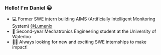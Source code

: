 ### Hello! I'm Daniel 😀

- 💻 Former SWE intern building AIMS (Artificially Intelligent Monitoring System) [@Lumenix](https://lumenix.com/) 
- 🤖 Second-year Mechatronics Engineering student at the University of Waterloo
- 🤝🏻 Always looking for new and exciting SWE internships to make impact!
